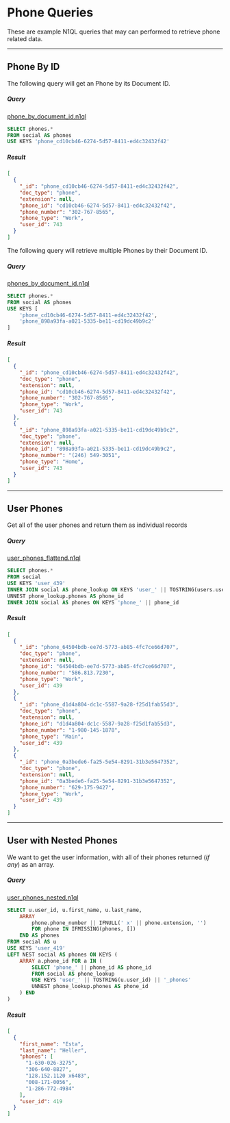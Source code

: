 # Phone Queries

These are example N1QL queries that may can performed to retrieve phone related data.

---

## Phone By ID

The following query will get an Phone by its Document ID.

##### Query

[phone_by_document_id.n1ql](queries/phones/phone_by_document_id.n1ql)

```sql
SELECT phones.*
FROM social AS phones
USE KEYS 'phone_cd10cb46-6274-5d57-8411-ed4c32432f42'
```

##### Result

```json
[
  {
    "_id": "phone_cd10cb46-6274-5d57-8411-ed4c32432f42",
    "doc_type": "phone",
    "extension": null,
    "phone_id": "cd10cb46-6274-5d57-8411-ed4c32432f42",
    "phone_number": "302-767-8565",
    "phone_type": "Work",
    "user_id": 743
  }
]
```

The following query will retrieve multiple Phones by their Document ID.

##### Query

[phones_by_document_id.n1ql](queries/phones/phones_by_document_id.n1ql)

```sql
SELECT phones.*
FROM social AS phones
USE KEYS [
    'phone_cd10cb46-6274-5d57-8411-ed4c32432f42',
    'phone_898a93fa-a021-5335-be11-cd19dc49b9c2'
]
```

##### Result

```json
[
  {
    "_id": "phone_cd10cb46-6274-5d57-8411-ed4c32432f42",
    "doc_type": "phone",
    "extension": null,
    "phone_id": "cd10cb46-6274-5d57-8411-ed4c32432f42",
    "phone_number": "302-767-8565",
    "phone_type": "Work",
    "user_id": 743
  },
  {
    "_id": "phone_898a93fa-a021-5335-be11-cd19dc49b9c2",
    "doc_type": "phone",
    "extension": null,
    "phone_id": "898a93fa-a021-5335-be11-cd19dc49b9c2",
    "phone_number": "(246) 549-3051",
    "phone_type": "Home",
    "user_id": 743
  }
]
```

---

## User Phones

Get all of the user phones and return them as individual records

##### Query

[user_phones_flattend.n1ql](queries/phones/phones_by_document_id.n1ql)

```sql
SELECT phones.*
FROM social
USE KEYS 'user_439'
INNER JOIN social AS phone_lookup ON KEYS 'user_' || TOSTRING(users.user_id) || '_phones'
UNNEST phone_lookup.phones AS phone_id
INNER JOIN social AS phones ON KEYS 'phone_' || phone_id
```

##### Result

```json
[
  {
    "_id": "phone_64504bdb-ee7d-5773-ab85-4fc7ce66d707",
    "doc_type": "phone",
    "extension": null,
    "phone_id": "64504bdb-ee7d-5773-ab85-4fc7ce66d707",
    "phone_number": "586.813.7230",
    "phone_type": "Work",
    "user_id": 439
  },
  {
    "_id": "phone_d1d4a804-dc1c-5587-9a28-f25d1fab55d3",
    "doc_type": "phone",
    "extension": null,
    "phone_id": "d1d4a804-dc1c-5587-9a28-f25d1fab55d3",
    "phone_number": "1-980-145-1878",
    "phone_type": "Main",
    "user_id": 439
  },
  {
    "_id": "phone_0a3bede6-fa25-5e54-8291-31b3e5647352",
    "doc_type": "phone",
    "extension": null,
    "phone_id": "0a3bede6-fa25-5e54-8291-31b3e5647352",
    "phone_number": "629-175-9427",
    "phone_type": "Work",
    "user_id": 439
  }
]
```

---

## User with Nested Phones

We want to get the user information, with all of their phones returned (*if any*) as an array.

##### Query

[user_phones_nested.n1ql](queries/phones/user_phones_nested.n1ql)

```sql
SELECT u.user_id, u.first_name, u.last_name,
    ARRAY
        phone.phone_number || IFNULL(' x' || phone.extension, '')
        FOR phone IN IFMISSING(phones, [])
    END AS phones
FROM social AS u
USE KEYS 'user_419'
LEFT NEST social AS phones ON KEYS (
    ARRAY a.phone_id FOR a IN (
        SELECT 'phone_' || phone_id AS phone_id
        FROM social AS phone_lookup
        USE KEYS 'user_' || TOSTRING(u.user_id) || '_phones'
        UNNEST phone_lookup.phones AS phone_id
    ) END
)
```

##### Result

```json
[
  {
    "first_name": "Esta",
    "last_name": "Heller",
    "phones": [
      "1-630-026-3275",
      "306-640-8827",
      "128.152.1120 x6483",
      "008-171-0056",
      "1-286-772-4984"
    ],
    "user_id": 419
  }
]
```